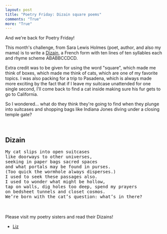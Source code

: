 ```yaml
---
layout: post
title: "Poetry Friday: Dizain square poems"
comments: "True"
more: "True"
---
```


And we're back for Poetry Friday!

This month's challenge, from Sara Lewis Holmes (poet, author, and also my mama) is to write a [Dizain](https://www.writersdigest.com/whats-new/dizain-poetic-form), a French form with ten lines of ten syllables each and rhyme scheme ABABBCCDCD.

Extra credit was to be given for using the word "square", which made me think of boxes, which made me think of cats, which are one of my favorite topics. I was also packing for a trip to Pasadena, which is always made more exciting by the fact that if I leave my suitcase unattended for one single second, I'll come back to find a cat inside making sure his fur gets to go to California.

So I wondered... what do they think they're going to find when they plunge into suitcases and shopping bags like Indiana Jones diving under a closing temple gate?

<!--more-->

<br>
<h2>Dizain</h2>
<pre class="poem">
My cat slips into open suitcases
like doorways to other universes,
seeking in paper bags sacred spaces
and what portals may be found in purses.
(Too quick the wormhole always disperses.)
I used to seek these passages also.
I used to wonder what might be hollow,
tap on walls, dig holes too deep, spend my prayers
on bedsheet tunnels and closet cosmos.
We’re born with the cat’s question: what’s in there?
</pre>
<br><br>
Please visit my poetry sisters and read their Dizains!

* [Liz](https://lizgartonscanlon.com/2019/05/poetry-project-may-2019/)

<!--* [Sara](https://saralewisholmes.blogspot.com/2019/03/poetry-friday-mask-poems-or-how-to-hide.html)
* [Tanita](http://tanitasdavis.com/wp/?p=9362)
* [Tricia](http://missrumphiuseffect.blogspot.com/2019/03/mask-poems-with-my-poetry-sisters.html)
Poetry Friday is hosted this month by [TeacherDance](https://www.teacherdance.org/).-->
